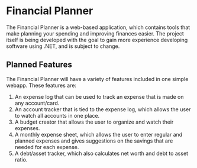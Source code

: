 # Financial Planner
The Financial Planner is a web-based application, which contains tools that make planning your spending and improving finances easier.  The project itself is being developed with the goal to gain more experience developing software using .NET, and is subject to change.

## Planned Features
The Financial Planner will have a variety of features included in one simple webapp.  These features are:
1. An expense log that can be used to track an expense that is made on any account/card.
2. An account tracker that is tied to the expense log, which allows the user to watch all accounts in one place.
3. A budget creator that allows the user to organize and watch their expenses.
4. A monthly expense sheet, which allows the user to enter regular and planned expenses and gives suggestions on the savings that are needed for each expense.
5. A debt/asset tracker, which also calculates net worth and debt to asset ratio.
